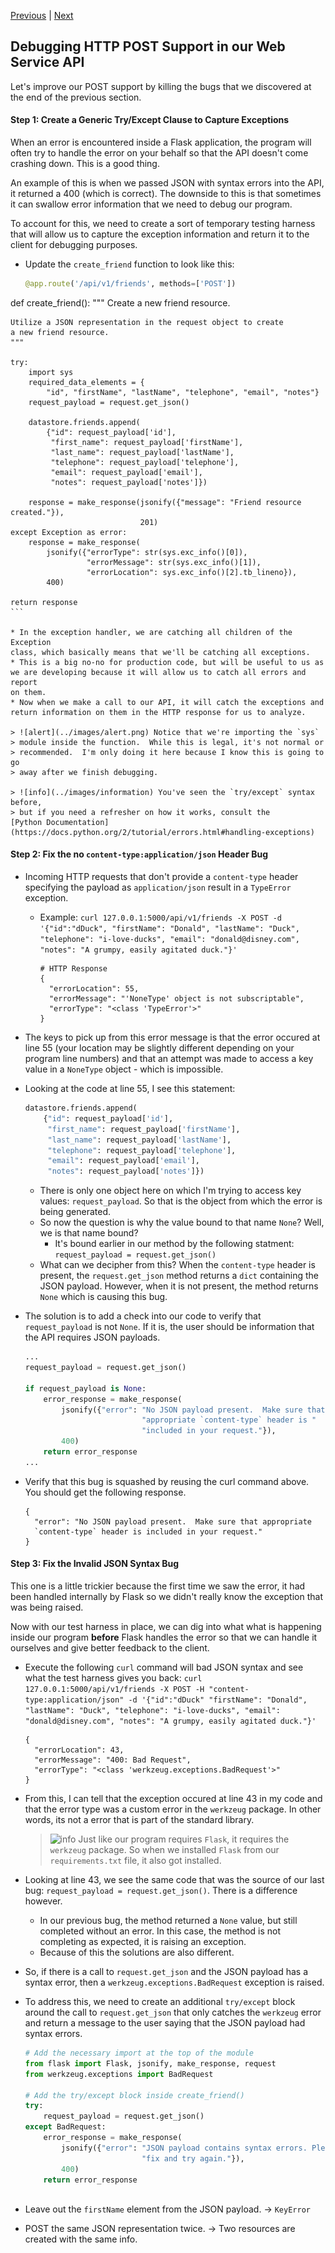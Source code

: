 [Previous](exercise-4.md) |  [Next](exercise-6.md)
## Debugging HTTP POST Support in our Web Service API
Let's improve our POST support by killing the bugs that we discovered at the
end of the previous section.

#### Step 1: Create a Generic Try/Except Clause to Capture Exceptions
When an error is encountered inside a Flask application, the program will
often try to handle the error on your behalf so that the API doesn't come
crashing down.  This is a good thing.

An example of this is when we passed JSON with syntax errors into the API, it
returned a 400 (which is correct).  The downside to this is that sometimes it
can swallow error information that we need to debug our program.
 
To account for this, we need to create a sort of temporary testing harness that 
will allow us to capture the exception information and return it to the client
for debugging purposes.

* Update the `create_friend` function to look like this:
    ```python
    @app.route('/api/v1/friends', methods=['POST'])
def create_friend():
    """
    Create a new friend resource.

    Utilize a JSON representation in the request object to create
    a new friend resource.
    """

    try:
        import sys
        required_data_elements = {
            "id", "firstName", "lastName", "telephone", "email", "notes"}
        request_payload = request.get_json()

        datastore.friends.append(
            {"id": request_payload['id'],
             "first_name": request_payload['firstName'],
             "last_name": request_payload['lastName'],
             "telephone": request_payload['telephone'],
             "email": request_payload['email'],
             "notes": request_payload['notes']})

        response = make_response(jsonify({"message": "Friend resource created."}),
                                 201)
    except Exception as error:
        response = make_response(
            jsonify({"errorType": str(sys.exc_info()[0]),
                     "errorMessage": str(sys.exc_info()[1]),
                     "errorLocation": sys.exc_info()[2].tb_lineno}),
            400)

    return response
    ```
    
    * In the exception handler, we are catching all children of the Exception
    class, which basically means that we'll be catching all exceptions.  
    * This is a big no-no for production code, but will be useful to us as 
    we are developing because it will allow us to catch all errors and report
    on them.
    * Now when we make a call to our API, it will catch the exceptions and 
    return information on them in the HTTP response for us to analyze.
    
    > ![alert](../images/alert.png) Notice that we're importing the `sys`
    > module inside the function.  While this is legal, it's not normal or 
    > recommended.  I'm only doing it here because I know this is going to go
    > away after we finish debugging.
    
    > ![info](../images/information) You've seen the `try/except` syntax before,
    > but if you need a refresher on how it works, consult the 
    [Python Documentation](https://docs.python.org/2/tutorial/errors.html#handling-exceptions) 
    
#### Step 2: Fix the no `content-type:application/json` Header Bug
* Incoming HTTP requests that don't provide a `content-type` header specifying
the payload as `application/json` result in a `TypeError` exception.  
    * Example: `curl 127.0.0.1:5000/api/v1/friends -X POST -d '{"id":"dDuck", "firstName": "Donald", "lastName": "Duck", "telephone": "i-love-ducks", "email": "donald@disney.com", "notes": "A grumpy, easily agitated duck."}'`
        
        ```
        # HTTP Response
        {
          "errorLocation": 55,
          "errorMessage": "'NoneType' object is not subscriptable",
          "errorType": "<class 'TypeError'>"
        }
        ```
* The keys to pick up from this error message is that the error occured at line 
55 (your location may be slightly different depending on your program line numbers) 
and that an attempt was made to access a key value in a `NoneType` object - 
which is impossible.

* Looking at the code at line 55, I see this statement:
    ```python
    datastore.friends.append(
        {"id": request_payload['id'],
         "first_name": request_payload['firstName'],
         "last_name": request_payload['lastName'],
         "telephone": request_payload['telephone'],
         "email": request_payload['email'],
         "notes": request_payload['notes']})
    ``` 
    * There is only one object here on which I'm trying to access key values:
    `request_payload`.  So that is the object from which the error is being
    generated.  
    * So now the question is why the value bound to that name `None`?  Well, 
    we is that name bound?  
        * It's bound earlier in our method by the following 
        statment: `request_payload = request.get_json()`
    * What can we decipher from this?  When the `content-type` header is present,
    the `request.get_json` method returns a `dict` containing the JSON payload.
    However, when it is not present, the method returns `None` which is causing
    this bug.
    
* The solution is to add a check into our code to verify that `request_payload`
is not `None`.  If it is, the user should be information that the API requires
JSON payloads.
    ```python
    ...
    request_payload = request.get_json()
        
    if request_payload is None:
        error_response = make_response(
            jsonify({"error": "No JSON payload present.  Make sure that "
                              "appropriate `content-type` header is "
                              "included in your request."}),
            400)
        return error_response
    ...
    ```
    
* Verify that this bug is squashed by reusing the curl command above.  You
should get the following response.

    ```
    {
      "error": "No JSON payload present.  Make sure that appropriate 
      `content-type` header is included in your request."
    }
    ```
    
#### Step 3: Fix the Invalid JSON Syntax Bug
This one is a little trickier because the first time we saw the error, it had
been handled internally by Flask so we didn't really know the exception that
was being raised.  

Now with our test harness in place, we can dig into what what is happening
inside our program **before** Flask handles the error so that we can handle 
it ourselves and give better feedback to the client.

* Execute the following `curl` command will bad JSON syntax and see what the
test harness gives you back: 
`curl 127.0.0.1:5000/api/v1/friends -X POST -H "content-type:application/json" -d '{"id":"dDuck" "firstName": "Donald", "lastName": "Duck", "telephone": "i-love-ducks", "email": "donald@disney.com", "notes": "A grumpy, easily agitated duck."}'`

    ```
    {
      "errorLocation": 43,
      "errorMessage": "400: Bad Request",
      "errorType": "<class 'werkzeug.exceptions.BadRequest'>"
    }
    ```

* From this, I can tell that the exception occured at line 43 in my code and
that the error type was a custom error in the `werkzeug` package.  In other 
words, its not a error that is part of the standard library.

    > ![info](../images/information) Just like our program requires `Flask`, it 
    > requires the `werkzeug` package.  So when we installed `Flask` from our
    > `requirements.txt` file, it also got installed.
    
* Looking at line 43, we see the same code that was the source of our last
bug: `request_payload = request.get_json()`.  There is a difference however.
    * In our previous bug, the method returned a `None` value, but still 
    completed without an error.  In this case,
    the method is not completing as expected, it is raising an exception.
    * Because of this the solutions are also different.
    
* So, if there is a call to `request.get_json` and the JSON payload has a syntax
error, then a `werkzeug.exceptions.BadRequest` exception is raised.

* To address this, we need to create an additional `try/except` block around
the call to `request.get_json` that only catches the `werkzeug` error and 
return a message to the user saying that the JSON payload had syntax errors.  

    ```python
    # Add the necessary import at the top of the module
    from flask import Flask, jsonify, make_response, request
    from werkzeug.exceptions import BadRequest
    
    # Add the try/except block inside create_friend()
    try:
        request_payload = request.get_json()
    except BadRequest:
        error_response = make_response(
            jsonify({"error": "JSON payload contains syntax errors. Please "
                              "fix and try again."}),
            400)
        return error_response
        
    
    ```


* Leave out the `firstName` element from the JSON payload. -> `KeyError`
* POST the same JSON representation twice. -> Two resources are created with the same info.
